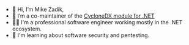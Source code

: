 - 👋 Hi, I’m Mike Zadik,
- 🌱 I’m a co-maintainer of the [CycloneDX module for .NET](https://github.com/CycloneDX/cyclonedx-dotnet)
- 👩‍💻 I'm a professional software engineer working mostly in the .NET ecosystem.
- 📖 I'm learning about software security and pentesting.
<!---
CodeTigerCloud/CodeTigerCloud is a ✨ special ✨ repository because its `README.md` (this file) appears on your GitHub profile.
You can click the Preview link to take a look at your changes.
--->
